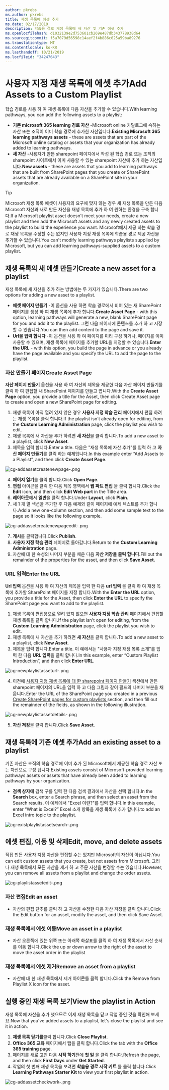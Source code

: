 ```yaml
---
author: pkrebs
ms.author: pkrebs
title: 재생 목록에 에셋 추가
ms.date: 02/17/2019
description: 학습용 경로 재생 목록에 새 자산 및 기존 에셋 추가
ms.openlocfilehash: d1032139e2d753601cb269e487db343778938d64
ms.sourcegitcommit: f5a7079d56598c14aef2f4b886c025a59ba89276
ms.translationtype: MT
ms.contentlocale: ko-KR
ms.lasthandoff: 10/21/2019
ms.locfileid: "34247643"
---
```

# <a name="add-assets-to-a-custom-playlist"></a><span data-ttu-id="0b0b8-103">사용자 지정 재생 목록에 에셋 추가</span><span class="sxs-lookup"><span data-stu-id="0b0b8-103">Add Assets to a Custom Playlist</span></span>

<span data-ttu-id="0b0b8-104">학습 경로를 사용 하 여 재생 목록에 다음 자산을 추가할 수 있습니다.</span><span class="sxs-lookup"><span data-stu-id="0b0b8-104">With learning pathways, you can add the following assets to a playlist:</span></span>

- <span data-ttu-id="0b0b8-105">**기존 microsoft 365 learning 경로 자산** -Microsoft online 카탈로그에 속하는 자산 또는 조직이 이미 학습 경로에 추가한 자산입니다.</span><span class="sxs-lookup"><span data-stu-id="0b0b8-105">**Existing Microsoft 365 learning pathways assets** - these are assets that are part of the Microsoft online catalog or assets that your organization has already added to learning pathways.</span></span>
- <span data-ttu-id="0b0b8-106">**새 자산** -사용자가 만든 sharepoint 페이지에서 작성 된 학습 경로 또는 조직의 sharepoint 사이트에서 이미 사용할 수 있는 sharepoint 자산에 추가 하는 자산입니다.</span><span class="sxs-lookup"><span data-stu-id="0b0b8-106">**New assets** - these are assets that you add to learning pathways that are built from SharePoint pages that you create or SharePoint assets that are already available on a SharePoint site in your organization.</span></span> 

> [!TIP]
> <span data-ttu-id="0b0b8-107">Microsoft 재생 목록 에셋이 사용자의 요구에 맞지 않는 경우 새 재생 목록을 만든 다음 Microsoft 자산과 새로 만든 자산을 재생 목록에 추가 하 여 원하는 환경을 구축 합니다.</span><span class="sxs-lookup"><span data-stu-id="0b0b8-107">If a Microsoft playlist asset doesn't meet your needs, create a new playlist and then add the Microsoft assets and any newly created assets to the playlist to build the experience you want.</span></span> <span data-ttu-id="0b0b8-108">Microsoft에서 제공 하는 학습 경로 재생 목록을 수정할 수는 없지만 사용자 지정 재생 목록에 학습용 경로 제공 자산을 추가할 수 있습니다.</span><span class="sxs-lookup"><span data-stu-id="0b0b8-108">You can't modify learning pathways playlists supplied by Microsoft, but you can add learning pathways-supplied assets to a custom playlist.</span></span>   

## <a name="create-a-new-asset-for-a-playlist"></a><span data-ttu-id="0b0b8-109">재생 목록의 새 에셋 만들기</span><span class="sxs-lookup"><span data-stu-id="0b0b8-109">Create a new asset for a playlist</span></span>

<span data-ttu-id="0b0b8-110">재생 목록에 새 자산을 추가 하는 방법에는 두 가지가 있습니다.</span><span class="sxs-lookup"><span data-stu-id="0b0b8-110">There are two options for adding a new asset to a playlist.</span></span>

- <span data-ttu-id="0b0b8-111">**에셋 페이지 만들기** -이 옵션을 사용 하면 학습 경로에서 비어 있는 새 SharePoint 페이지를 생성 하 여 재생 목록에 추가 합니다.</span><span class="sxs-lookup"><span data-stu-id="0b0b8-111">**Create Asset Page** - with this option, learning pathways will generate a new,  blank SharePoint page for you and add it to the playlist.</span></span> <span data-ttu-id="0b0b8-112">그런 다음 페이지에 콘텐츠를 추가 하 고 저장할 수 있습니다.</span><span class="sxs-lookup"><span data-stu-id="0b0b8-112">You can then add content to the page and save it.</span></span>  
- <span data-ttu-id="0b0b8-113">**Url을 입력 합니다** -이 옵션을 사용 하 여 페이지를 미리 구성 하거나, 페이지를 이미 사용할 수 있으며, 재생 목록에 페이지를 추가할 URL을 지정할 수 있습니다.</span><span class="sxs-lookup"><span data-stu-id="0b0b8-113">**Enter the URL** - with this option, you build the page in advance or you already have the page available and you specify the URL to add the page to the playlist.</span></span>

### <a name="create-asset-page"></a><span data-ttu-id="0b0b8-114">자산 만들기 페이지</span><span class="sxs-lookup"><span data-stu-id="0b0b8-114">Create Asset Page</span></span> 
<span data-ttu-id="0b0b8-115">**자산 페이지 만들기** 옵션을 사용 하 여 자산의 제목을 제공한 다음 자산 페이지 만들기를 클릭 하 여 편집할 새 SharePoint 페이지를 만들고 엽니다.</span><span class="sxs-lookup"><span data-stu-id="0b0b8-115">With the **Create Asset Page** option, you provide a title for the Asset, then click Create Asset page to create and open a new SharePoint page for editing.</span></span> 

1.  <span data-ttu-id="0b0b8-116">재생 목록이 아직 열려 있지 않은 경우 **사용자 지정 학습 관리** 페이지에서 편집 하려는 재생 목록을 클릭 합니다.</span><span class="sxs-lookup"><span data-stu-id="0b0b8-116">If the playlist isn't already open for editing, from the **Custom Learning Administration** page, click the playlist you wish to edit.</span></span> 
2. <span data-ttu-id="0b0b8-117">재생 목록에 새 자산을 추가 하려면 **새 자산**을 클릭 합니다.</span><span class="sxs-lookup"><span data-stu-id="0b0b8-117">To add a new asset to a playlist, click **New Asset**.</span></span> 
3. <span data-ttu-id="0b0b8-118">제목을 입력 합니다.</span><span class="sxs-lookup"><span data-stu-id="0b0b8-118">Enter a title.</span></span> <span data-ttu-id="0b0b8-119">다음은 "재생 목록에 자산 추가"를 입력 하 고 **자산 페이지 만들기**를 클릭 하는 예제입니다.</span><span class="sxs-lookup"><span data-stu-id="0b0b8-119">In this example enter “Add Assets to a Playlist”, and then click **Create Asset Page**.</span></span>

![cg-addassetcreatenewpage-.png](media/cg-addassetcreatenewpage.png)

4. <span data-ttu-id="0b0b8-121">**페이지 열기**를 클릭 합니다.</span><span class="sxs-lookup"><span data-stu-id="0b0b8-121">Click **Open Page**.</span></span>
5. <span data-ttu-id="0b0b8-122">**편집** 아이콘을 클릭 한 다음 제목 영역에서 **웹 파트 편집** 을 클릭 합니다.</span><span class="sxs-lookup"><span data-stu-id="0b0b8-122">Click the **Edit** icon, and then click **Edit Web part** in the Title area.</span></span>
6. <span data-ttu-id="0b0b8-123">**레이아웃**에서 **일반**을 클릭 합니다.</span><span class="sxs-lookup"><span data-stu-id="0b0b8-123">Under **Layout**, click **Plain**.</span></span> 
7. <span data-ttu-id="0b0b8-124">새 1 개 열 섹션을 추가한 후 다음 예제와 같이 페이지에 예제 텍스트를 추가 합니다.</span><span class="sxs-lookup"><span data-stu-id="0b0b8-124">Add a new one-column section, and then add some sample text to the page so it looks like the following example.</span></span> 

![cg-addassetcreatenewpageedit-.png](media/cg-addassetcreatenewpageedit.png)

7. <span data-ttu-id="0b0b8-126">**게시**를 클릭합니다.</span><span class="sxs-lookup"><span data-stu-id="0b0b8-126">Click **Publish**.</span></span>
8. <span data-ttu-id="0b0b8-127">**사용자 지정 학습 관리** 페이지로 돌아갑니다.</span><span class="sxs-lookup"><span data-stu-id="0b0b8-127">Return to the **Custom Learning Administration** page.</span></span> 
9. <span data-ttu-id="0b0b8-128">자산에 대 한 속성의 나머지 부분을 채운 다음 **자산 저장을 클릭 합니다.**</span><span class="sxs-lookup"><span data-stu-id="0b0b8-128">Fill out the remainder of the properties for the asset, and then click **Save Asset.**</span></span>

### <a name="enter-the-url"></a><span data-ttu-id="0b0b8-129">URL 입력</span><span class="sxs-lookup"><span data-stu-id="0b0b8-129">Enter the URL</span></span>
<span data-ttu-id="0b0b8-130">**Url 입력** 옵션을 사용 하 여 자산의 제목을 입력 한 다음 **url 입력** 을 클릭 하 여 재생 목록에 추가할 SharePoint 페이지를 지정 합니다.</span><span class="sxs-lookup"><span data-stu-id="0b0b8-130">With the **Enter the URL** option, you provide a title for the Asset, then click **Enter the URL** to specify the SharePoint page you want to add to the playlist.</span></span> 

1.  <span data-ttu-id="0b0b8-131">재생 목록이 편집용으로 열려 있지 않으면 **사용자 지정 학습 관리** 페이지에서 편집할 재생 목록을 클릭 합니다.</span><span class="sxs-lookup"><span data-stu-id="0b0b8-131">If the playlist isn't open for editing, from the **Custom Learning Administration** page, click the playlist you wish to edit.</span></span> 
2. <span data-ttu-id="0b0b8-132">재생 목록에 새 자산을 추가 하려면 **새 자산**을 클릭 합니다.</span><span class="sxs-lookup"><span data-stu-id="0b0b8-132">To add a new asset to a playlist, click **New Asset**.</span></span> 
3. <span data-ttu-id="0b0b8-133">제목을 입력 합니다.</span><span class="sxs-lookup"><span data-stu-id="0b0b8-133">Enter a title.</span></span> <span data-ttu-id="0b0b8-134">이 예에서는 "사용자 지정 재생 목록 소개"를 입력 한 다음 **URL 입력**을 클릭 합니다.</span><span class="sxs-lookup"><span data-stu-id="0b0b8-134">In this example, enter “Custom Playlist Introduction”, and then click **Enter URL**.</span></span> 

![cg-newplaylistasseturl-.png](media/cg-newplaylistasseturl.png)

4. <span data-ttu-id="0b0b8-136">이전에 [사용자 지정 재생 목록에 대 한 sharepoint 페이지 만들기](custom_createnewpage.md) 섹션에서 만든 sharepoint 페이지의 URL을 입력 하 고 다음 그림과 같이 필드의 나머지 부분을 채웁니다.</span><span class="sxs-lookup"><span data-stu-id="0b0b8-136">Enter the URL of the SharePoint page you created in a previous [Create SharePoint pages for custom playlists ](custom_createnewpage.md) section, and then fill out the remainder of the fields, as shown in the following illustration.</span></span>

![cg-newplaylistassetdetails-.png](media/cg-newplaylistassetdetails.png)

5. <span data-ttu-id="0b0b8-138">**자산 저장**을 클릭 합니다.</span><span class="sxs-lookup"><span data-stu-id="0b0b8-138">Click **Save Asset**.</span></span> 

## <a name="add-an-existing-asset-to-a-playlist"></a><span data-ttu-id="0b0b8-139">재생 목록에 기존 에셋 추가</span><span class="sxs-lookup"><span data-stu-id="0b0b8-139">Add an existing asset to a playlist</span></span>

<span data-ttu-id="0b0b8-140">기존 자산은 조직의 학습 경로에 이미 추가 된 Microsoft에서 제공한 학습 경로 자산 또는 자산으로 구성 됩니다.</span><span class="sxs-lookup"><span data-stu-id="0b0b8-140">Existing assets consist of Microsoft-provided learning pathways assets or assets that have already been added to learning pathways by your organization.</span></span> 

- <span data-ttu-id="0b0b8-141">**검색 상자에** 검색 구를 입력 한 다음 검색 결과에서 자산을 선택 합니다.</span><span class="sxs-lookup"><span data-stu-id="0b0b8-141">In the **Search** box, enter a Search phrase, and then select an asset from the Search results.</span></span> <span data-ttu-id="0b0b8-142">이 예제에서 "Excel 이란?"를 입력 합니다.</span><span class="sxs-lookup"><span data-stu-id="0b0b8-142">In this example, enter “What is Excel?”</span></span> <span data-ttu-id="0b0b8-143">Excel 소개 항목을 재생 목록에 추가 합니다.</span><span class="sxs-lookup"><span data-stu-id="0b0b8-143">to add an Excel intro topic to the playlist.</span></span>

![cg-existplaylistassetsearch-.png](media/cg-existplaylistassetsearch.png)

## <a name="edit-move-and-delete-assets"></a><span data-ttu-id="0b0b8-145">에셋 편집, 이동 및 삭제</span><span class="sxs-lookup"><span data-stu-id="0b0b8-145">Edit, move, and delete assets</span></span>
<span data-ttu-id="0b0b8-146">직접 만든 사용자 지정 자산을 편집할 수는 있지만 Microsoft의 자산이 아닙니다.</span><span class="sxs-lookup"><span data-stu-id="0b0b8-146">You can edit custom assets that you create, but not assets from Microsoft.</span></span> <span data-ttu-id="0b0b8-147">그러나 재생 목록에서 모든 자산을 제거 하 고 주문 자산을 변경할 수는 있습니다.</span><span class="sxs-lookup"><span data-stu-id="0b0b8-147">However, you can remove all assets from a playlist and change the order assets.</span></span> 

![cg-playlistassetedit-.png](media/cg-playlistassetedit.png)

### <a name="edit-an-asset"></a><span data-ttu-id="0b0b8-149">자산 편집</span><span class="sxs-lookup"><span data-stu-id="0b0b8-149">Edit an asset</span></span>
- <span data-ttu-id="0b0b8-150">자산의 편집 단추를 클릭 하 고 자산을 수정한 다음 자산 저장을 클릭 합니다.</span><span class="sxs-lookup"><span data-stu-id="0b0b8-150">Click the Edit button for an asset, modify the asset, and then click Save Asset.</span></span> 

### <a name="move-an-asset-in-a-playlist"></a><span data-ttu-id="0b0b8-151">재생 목록에서 에셋 이동</span><span class="sxs-lookup"><span data-stu-id="0b0b8-151">Move an asset in a playlist</span></span>
- <span data-ttu-id="0b0b8-152">자산 오른쪽에 있는 위쪽 또는 아래쪽 화살표를 클릭 하 여 재생 목록에서 자산 순서를 이동 합니다.</span><span class="sxs-lookup"><span data-stu-id="0b0b8-152">Click the up or down arrow to the right of the asset to move the asset order in the playlist</span></span>

### <a name="remove-an-asset-from-a-playlist"></a><span data-ttu-id="0b0b8-153">재생 목록에서 에셋 제거</span><span class="sxs-lookup"><span data-stu-id="0b0b8-153">Remove an asset from a playlist</span></span>
- <span data-ttu-id="0b0b8-154">자산에 대 한 재생 목록에서 제거 아이콘를 클릭 합니다.</span><span class="sxs-lookup"><span data-stu-id="0b0b8-154">Click the Remove from Playlist X icon for the asset.</span></span> 

## <a name="view-the-playlist-in-action"></a><span data-ttu-id="0b0b8-155">실행 중인 재생 목록 보기</span><span class="sxs-lookup"><span data-stu-id="0b0b8-155">View the playlist in Action</span></span>
<span data-ttu-id="0b0b8-156">재생 목록에 자산을 추가 했으므로 이제 재생 목록을 닫고 작업 중인 것을 확인해 보세요.</span><span class="sxs-lookup"><span data-stu-id="0b0b8-156">Now that you've added assets to a playlist, let's close the playlist and see it in action.</span></span> 

1. <span data-ttu-id="0b0b8-157">**재생 목록 닫기를**클릭 합니다.</span><span class="sxs-lookup"><span data-stu-id="0b0b8-157">Click **Close Playlist**.</span></span>
2. <span data-ttu-id="0b0b8-158">**Office 365 교육** 페이지에서 탭을 클릭 합니다.</span><span class="sxs-lookup"><span data-stu-id="0b0b8-158">Click the tab with the **Office 365 training** page.</span></span>
3. <span data-ttu-id="0b0b8-159">페이지를 새로 고친 다음 **시작 하기**전에 **첫 일** 을 클릭 합니다.</span><span class="sxs-lookup"><span data-stu-id="0b0b8-159">Refresh the page, and then click **First Days** under **Get Started**.</span></span>
4. <span data-ttu-id="0b0b8-160">작업의 첫 번째 재생 목록을 보려면 **학습용 경로 시작 키트** 를 클릭 합니다.</span><span class="sxs-lookup"><span data-stu-id="0b0b8-160">Click **Learning Pathways Starter Kit** to view your first playlist in action.</span></span> 

![cg-addassetcheckwork-.png](media/cg-addassetcheckwork.png)